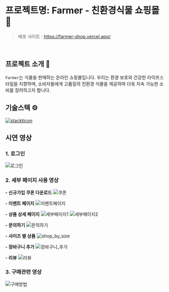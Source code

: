 # 프로젝트명: Farmer - 친환경식물 쇼핑몰 🌿

> 배포 사이트 : https://farmer-shop.vercel.app/

<br />

## 프로젝트 소개 📝

`Farmer`는 식물을 판매하는 온라인 쇼핑몰입니다. 우리는 환경 보호와 건강한 라이프스타일을 지향하며, 소비자들에게 고품질의 친환경 식물을 제공하여 더욱 지속 가능한 소비를 장려하고자 합니다.

## 기술스텍 ⚙️

[![stackticon](https://firebasestorage.googleapis.com/v0/b/stackticon-81399.appspot.com/o/images%2F1691929014439?alt=media&token=a3949e0a-d136-4dc9-a3a4-36427232b6b8)](https://github.com/msdio/stackticon)

## 시연 영상

### 1. 로그인

![로그인](https://github.com/TeamProject-Farmer/front-end/assets/115068278/04adc2ff-879f-49bf-bf21-cf7589c21780)

### 2. 세부 페이지 사용 영상

**- 신규가입 쿠폰 다운로드**
![쿠폰](https://github.com/TeamProject-Farmer/front-end/assets/115068278/70d62eaf-a062-4a05-8c37-3cb83dd5f596)

**- 이벤트 페이지**
![이벤트페이지](https://github.com/TeamProject-Farmer/front-end/assets/115068278/05472a5e-741f-414d-a096-8dc75d838f05)

**- 상품 상세 페이지**
![세부페이지1](https://github.com/TeamProject-Farmer/front-end/assets/115068278/58d4b57f-6a04-4784-b3cf-bbde4f8287d2)
![세부페이지2](https://github.com/TeamProject-Farmer/front-end/assets/115068278/94b4e5c2-1af7-4401-9c6a-c63d144833a5)

**- 문의하기**
![문의하기](https://github.com/TeamProject-Farmer/front-end/assets/115068278/93ee3460-353c-4f19-9dd2-5f8679823762)

**- 사이즈 별 상품**
![shop_by_size](https://github.com/TeamProject-Farmer/front-end/assets/115068278/8837e78d-000f-4a05-a2dc-d45823ccec09)

**- 장바구니 추가**
![장바구니_추가](https://github.com/TeamProject-Farmer/front-end/assets/115068278/5077ef94-68d0-4f9f-af8b-d57cb7a1328e)

**- 리뷰**
![리뷰](https://github.com/TeamProject-Farmer/front-end/assets/115068278/b65b1d97-07a9-4be2-a054-af3d8cf22060)

### 3. 구매관련 영상

![구매방법](https://github.com/TeamProject-Farmer/front-end/assets/115068278/bb6873ee-2b28-4160-8485-7595a573d7af)
